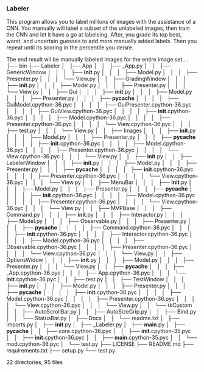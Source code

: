 ### Labeler ###

This program allows you to label millions of images with the assistance of a CNN.
You manually will label a subset of the unlabeled images, then train the CNN and let it
have a go at labeleing.  After, you grade its top best, worst, and uncertain guesses
to add more manually added labels.   Then you repeat until its scoring in the percentile
you deisre.  

The end result wil be manually labeled images for the entire image set..
.
├── bin
├── Labeler
│   ├── App
│   │   ├── _App.py
│   │   ├── GenericWindow
│   │   │   ├── __init__.py
│   │   │   ├── Model.py
│   │   │   ├── Presenter.py
│   │   │   └── View.py
│   │   ├── GradingWindow
│   │   │   ├── __init__.py
│   │   │   ├── Model.py
│   │   │   ├── Presenter.py
│   │   │   └── View.py
│   │   ├── Gui
│   │   │   ├── __init__.py
│   │   │   ├── Model.py
│   │   │   ├── Presenter.py
│   │   │   ├── __pycache__
│   │   │   │   ├── GuiModel.cpython-36.pyc
│   │   │   │   ├── GuiPresenter.cpython-36.pyc
│   │   │   │   ├── GuiView.cpython-36.pyc
│   │   │   │   ├── __init__.cpython-36.pyc
│   │   │   │   ├── Model.cpython-36.pyc
│   │   │   │   ├── Presenter.cpython-36.pyc
│   │   │   │   └── View.cpython-36.pyc
│   │   │   ├── test.py
│   │   │   └── View.py
│   │   ├── Images
│   │   │   ├── __init__.py
│   │   │   ├── Model.py
│   │   │   ├── Presenter.py
│   │   │   ├── __pycache__
│   │   │   │   ├── __init__.cpython-36.pyc
│   │   │   │   ├── Model.cpython-36.pyc
│   │   │   │   ├── Presenter.cpython-36.pyc
│   │   │   │   └── View.cpython-36.pyc
│   │   │   └── View.py
│   │   ├── __init__.py
│   │   ├── LabelerWindow
│   │   │   ├── __init__.py
│   │   │   ├── Model.py
│   │   │   ├── Presenter.py
│   │   │   ├── __pycache__
│   │   │   │   ├── __init__.cpython-36.pyc
│   │   │   │   ├── Presenter.cpython-36.pyc
│   │   │   │   └── View.cpython-36.pyc
│   │   │   └── View.py
│   │   ├── MenuBar
│   │   │   ├── __init__.py
│   │   │   ├── Model.py
│   │   │   ├── Presenter.py
│   │   │   ├── __pycache__
│   │   │   │   ├── __init__.cpython-36.pyc
│   │   │   │   ├── Model.cpython-36.pyc
│   │   │   │   ├── Presenter.cpython-36.pyc
│   │   │   │   └── View.cpython-36.pyc
│   │   │   └── View.py
│   │   ├── MVPBase
│   │   │   ├── Command.py
│   │   │   ├── __init__.py
│   │   │   ├── Interactor.py
│   │   │   ├── Model.py
│   │   │   ├── Observable.py
│   │   │   ├── Presenter.py
│   │   │   ├── __pycache__
│   │   │   │   ├── Command.cpython-36.pyc
│   │   │   │   ├── __init__.cpython-36.pyc
│   │   │   │   ├── Interactor.cpython-36.pyc
│   │   │   │   ├── Model.cpython-36.pyc
│   │   │   │   ├── Observable.cpython-36.pyc
│   │   │   │   ├── Presenter.cpython-36.pyc
│   │   │   │   └── View.cpython-36.pyc
│   │   │   └── View.py
│   │   ├── OptionsWidow
│   │   │   ├── __init__.py
│   │   │   ├── Model.py
│   │   │   ├── Presenter.py
│   │   │   └── View.py
│   │   ├── __pycache__
│   │   │   ├── _App.cpython-36.pyc
│   │   │   ├── App.cpython-36.pyc
│   │   │   └── __init__.cpython-36.pyc
│   │   ├── test.py
│   │   ├── TestWindow
│   │   │   ├── __init__.py
│   │   │   ├── Model.py
│   │   │   ├── Presenter.py
│   │   │   ├── __pycache__
│   │   │   │   ├── __init__.cpython-36.pyc
│   │   │   │   ├── Model.cpython-36.pyc
│   │   │   │   ├── Presenter.cpython-36.pyc
│   │   │   │   └── View.cpython-36.pyc
│   │   │   └── View.py
│   │   └── tkCustom
│   │       ├── AutoScrollBar.py
│   │       ├── AutoSizeGrip.py
│   │       ├── Bind.py
│   │       └── StatusBar.py
│   ├── Docs
│   │   └── readme.txt
│   ├── imports.py
│   ├── __init__.py
│   ├── _Labeler.py
│   ├── __main__.py
│   ├── __pycache__
│   │   ├── core.cpython-36.pyc
│   │   ├── __init__.cpython-35.pyc
│   │   ├── __init__.cpython-36.pyc
│   │   ├── __main__.cpython-35.pyc
│   │   └── mod.cpython-36.pyc
│   └── test.py
├── LICENSE
├── README.md
├── requirements.txt
├── setup.py
└── test.py

22 directories, 95 files
